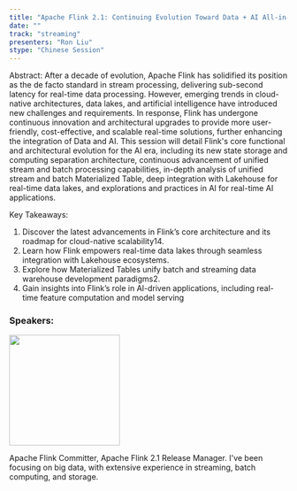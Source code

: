 ```yaml
---
title: "Apache Flink 2.1: Continuing Evolution Toward Data + AI All-in-One"
date: ""
track: "streaming"
presenters: "Ron Liu"
stype: "Chinese Session"
--- 
```


Abstract:
After a decade of evolution, Apache Flink has solidified its position as the de facto standard in stream processing, delivering sub-second latency for real-time data processing. However, emerging trends in cloud-native architectures, data lakes, and artificial intelligence have introduced new challenges and requirements. In response, Flink has undergone continuous innovation and architectural upgrades to provide more user-friendly, cost-effective, and scalable real-time solutions, further enhancing the integration of Data and AI. This session will detail Flink's core functional and architectural evolution for the AI era, including its new state storage and computing separation architecture, continuous advancement of unified stream and batch processing capabilities, in-depth analysis of unified stream and batch Materialized Table, deep integration with Lakehouse for real-time data lakes, and explorations and practices in AI for real-time AI applications.

Key Takeaways:
1. Discover the latest advancements in Flink’s core architecture and its roadmap for cloud-native scalability14.
2. Learn how Flink empowers real-time data lakes through seamless integration with Lakehouse ecosystems.
3. Explore how Materialized Tables unify batch and streaming data warehouse development paradigms2.
4. Gain insights into Flink’s role in AI-driven applications, including real-time feature computation and model serving

### Speakers:

<img src="https://sessionize.com/image/bcad-400o400o1-DU58jc51RyrFi5E6cvTQW1.jpg" width="200" /><br/>

Apache Flink Committer, Apache Flink 2.1 Release Manager. I've been focusing on big data, with extensive experience in streaming, batch computing, and storage.